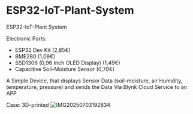 # ESP32-IoT-Plant-System
ESP32-IoT-Plant System

Electronic Parts:
- ESP32 Dev Kit (2,85€)
- BME280 (1,09€)
- SSD1306 (0,96 Inch OLED Display) (1,49€)
- Capacitive Soil-Moisture Sensor (0,70€)




A Simple Device, that displays Sensor Data (soil-moisture, air Humidity, temperature, pressure) and sends the Data Via Blynk Cloud Service to an APP

Case: 3D-printed
![IMG20250703192834](https://github.com/user-attachments/assets/cfbc955d-a8cb-4b35-ae7d-0e5f9bf7359e)
